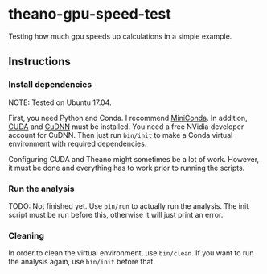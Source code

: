 # theano-gpu-speed-test
Testing how much gpu speeds up calculations in a simple example.

## Instructions

### Install dependencies

NOTE: Tested on Ubuntu 17.04.

First, you need Python and Conda. I recommend [MiniConda](https://conda.io/miniconda.html). In addition, [CUDA](https://developer.nvidia.com/cuda-downloads) and [CuDNN](https://developer.nvidia.com/cudnn) must be installed. You need a free NVidia developer account for CuDNN. Then just run `bin/init` to make a Conda virtual environment with required dependencies.

Configuring CUDA and Theano might sometimes be a lot of work. However, it must be done and everything has to work prior to running the scripts.

### Run the analysis

TODO: Not finished yet. Use `bin/run` to actually run the analysis. The init script must be run before this, otherwise it will just print an error.

### Cleaning

In order to clean the virtual environment, use `bin/clean`. If you want to run the analysis again, use `bin/init` before that.
